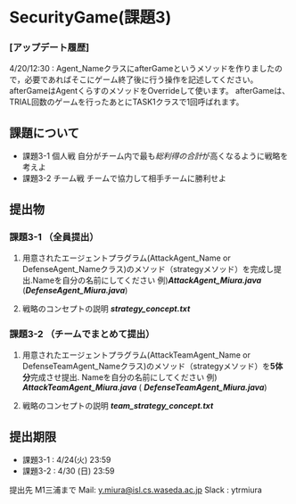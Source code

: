 # SecurityGame(課題3)

### [アップデート履歴]
4/20/12:30 : 
Agent_NameクラスにafterGameというメソッドを作りましたので，必要であればそこにゲーム終了後に行う操作を記述してください。
afterGameはAgentくらすのメソッドをOverrideして使います。
afterGameは、TRIAL回数のゲームを行ったあとにTASK1クラスで1回呼ばれます。 

## 課題について
* 課題3-1 個人戦
自分がチーム内で最も*総利得の合計*が高くなるように戦略を考えよ
* 課題3-2 チーム戦
チームで協力して相手チームに勝利せよ

## 提出物
### 課題3-1 （全員提出）
1. 用意されたエージェントプラグラム(AttackAgent_Name or DefenseAgent_Nameクラス)のメソッド（strategyメソッド）を完成し提出.Nameを自分の名前にしてください
例)_**AttackAgent_Miura.java**_ (_**DefenseAgent_Miura.java**_)

2. 戦略のコンセプトの説明 _**strategy_concept.txt**_

### 課題3-2 （チームでまとめて提出）
1. 用意されたエージェントプラグラム(AttackTeamAgent_Name or DefenseTeamAgent_Nameクラス)のメソッド（strategyメソッド）を**5体分**完成させ提出. Nameを自分の名前にしてください
例) _**AttackTeamAgent_Miura.java**_ ( _**DefenseTeamAgent_Miura.java**_)
    
2. 戦略のコンセプトの説明 _**team_strategy_concept.txt**_

## 提出期限
* 課題3-1 : 4/24(火) 23:59
* 課題3-2 : 4/30 (日) 23:59

提出先
M1三浦まで
Mail: y.miura@isl.cs.waseda.ac.jp
Slack : ytrmiura


